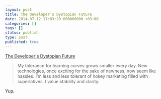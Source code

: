 ```yaml
---
layout: post
title: The Developer's Dystopian Future
date: 2014-07-12 17:03:29.000000000 +03:00
categories: []
tags: []
status: publish
type: post
published: true
---
```


<a href="https://the-pastry-box-project.net/ed-finkler/2014-july-6#nav">The Developer's Dystopian Future</a>

<blockquote>
My tolerance for learning curves grows smaller every day. New technologies, once exciting for the sake of newness, now seem like hassles. I’m less and less tolerant of hokey marketing filled with superlatives. I value stability and clarity.
</blockquote>
Yup.


